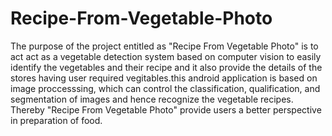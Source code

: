 # Recipe-From-Vegetable-Photo
The purpose of the project entitled as "Recipe From Vegetable Photo" is to act act as a vegetable detection system based on computer vision to easily identify the vegetables and their recipe and it also provide the details of the stores having user required vegitables.this android application is based on image proccesssing, which can control the classification, qualification, and segmentation of images and hence recognize the vegetable recipes. Thereby "Recipe From Vegetable Photo" provide users a better perspective in preparation of food. 
